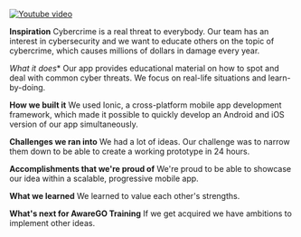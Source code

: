 
[![Youtube video](https://img.youtube.com/vi/JqwPJgIxy8E/0.jpg)](https://www.youtube.com/watch?v=JqwPJgIxy8E)

**Inspiration**
Cybercrime is a real threat to everybody. Our team has an interest in cybersecurity and we want to educate others on the topic of cybercrime, which causes millions of dollars in damage every year.

*What it does**
Our app provides educational material on how to spot and deal with common cyber threats. We focus on real-life situations and learn-by-doing.

**How we built it**
We used Ionic, a cross-platform mobile app development framework, which made it possible to quickly develop an Android and iOS version of our app simultaneously.

**Challenges we ran into**
We had a lot of ideas. Our challenge was to narrow them down to be able to create a working prototype in 24 hours.

**Accomplishments that we're proud of**
We're proud to be able to showcase our idea within a scalable, progressive mobile app.

**What we learned**
We learned to value each other's strengths.

**What's next for AwareGO Training**
If we get acquired we have ambitions to implement other ideas.

